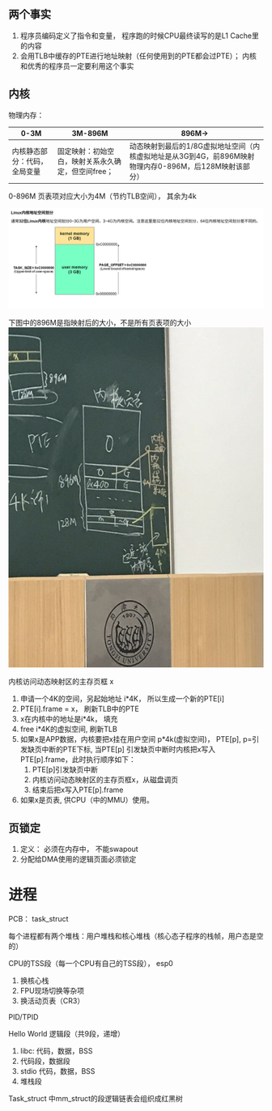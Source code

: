 
## 两个事实

1. 程序员编码定义了指令和变量， 程序跑的时候CPU最终读写的是L1 Cache里的内容
2. 会用TLB中缓存的PTE进行地址映射（任何使用到的PTE都会过PTE）； 内核和优秀的程序员一定要利用这个事实

## 内核

物理内存：

0-3M|3M-896M|896M->
--|--|--
内核静态部分：代码，全局变量|固定映射：初始空白，映射关系永久确定，但空间free；|动态映射到最后的1/8G虚拟地址空间（内核虚拟地址是从3G到4G，前896M映射物理内存0-896M，后128M映射该部分）

0-896M 页表项对应大小为4M（节约TLB空间）， 其余为4k

![](./kernelmem.png)

下图中的896M是指映射后的大小，不是所有页表项的大小
![](./kernelpt.jpg)


内核访问动态映射区的主存页框 x
1. 申请一个4K的空间，另起始地址 i*4K， 所以生成一个新的PTE[i]
2. PTE[i].frame = x， 刷新TLB中的PTE
3. x在内核中的地址是i*4k， 填充
4. free i*4K的虚拟空间, 刷新TLB
5. 如果x是APP数据，内核要把x挂在用户空间 p*4k(虚拟空间)， PTE[p], p=引发缺页中断的PTE下标, 当PTE[p] 引发缺页中断时内核把x写入PTE[p].frame，此时执行顺序如下：
   1. PTE[p]引发缺页中断
   2. 内核访问动态映射区的主存页框x，从磁盘调页
   3. 结束后把x写入PTE[p].frame
6. 如果x是页表, 供CPU（中的MMU）使用。

## 页锁定

1. 定义： 必须在内存中， 不能swapout
2. 分配给DMA使用的逻辑页面必须锁定

# 进程

PCB： task_struct

每个进程都有两个堆栈：用户堆栈和核心堆栈（核心态子程序的栈帧，用户态是空的）

CPU的TSS段（每一个CPU有自己的TSS段）， esp0

1. 换核心栈
2. FPU现场切换等杂项
3. 换活动页表（CR3）

PID/TPID

Hello World 逻辑段（共9段，递增）

1. libc: 代码，数据，BSS
2. 代码段，数据段
3. stdio 代码，数据，BSS
4. 堆栈段


Task_struct 中mm_struct的段逻辑链表会组织成红黑树
